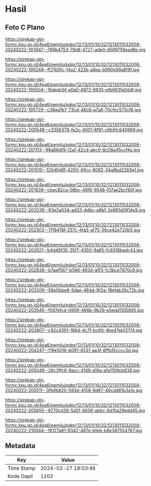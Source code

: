 # Hasil

## Foto C Plano

https://sirekap-obj-formc.kpu.go.id/4ea6/pemilu/pdpr/12/13/01/10/32/1213011032008-20240222-193947--788b4753-79d8-4727-ade0-d569758ead8e.jpg

https://sirekap-obj-formc.kpu.go.id/4ea6/pemilu/pdpr/12/13/01/10/32/1213011032008-20240222-195248--ff21b5fc-14a2-422b-a8ea-b990e99a8f9f.jpg

https://sirekap-obj-formc.kpu.go.id/4ea6/pemilu/pdpr/12/13/01/10/32/1213011032008-20240222-195504--16dedcbf-a0a5-4972-9835-e1b693fa0ddf.jpg

https://sirekap-obj-formc.kpu.go.id/4ea6/pemilu/pdpr/12/13/01/10/32/1213011032008-20240222-195729--c38ea1b7-73cd-46c6-a7a8-70cfec573cf6.jpg

https://sirekap-obj-formc.kpu.go.id/4ea6/pemilu/pdpr/12/13/01/10/32/1213011032008-20240222-200548--c3356378-fe2c-4601-8f91-c6b5fc640969.jpg

https://sirekap-obj-formc.kpu.go.id/4ea6/pemilu/pdpr/12/13/01/10/32/1213011032008-20240222-201113--99a66df9-f2af-42cd-abc0-8c08a45ccf4e.jpg

https://sirekap-obj-formc.kpu.go.id/4ea6/pemilu/pdpr/12/13/01/10/32/1213011032008-20240222-201515--120d0d6f-4250-49cc-8062-34a8bd2283e1.jpg

https://sirekap-obj-formc.kpu.go.id/4ea6/pemilu/pdpr/12/13/01/10/32/1213011032008-20240222-201839--cbec82ca-08bc-49f6-9548-f07ae2bcf80f.jpg

https://sirekap-obj-formc.kpu.go.id/4ea6/pemilu/pdpr/12/13/01/10/32/1213011032008-20240222-202036--93e2a034-ad33-4dbc-a8b1-3e681d0914e9.jpg

https://sirekap-obj-formc.kpu.go.id/4ea6/pemilu/pdpr/12/13/01/10/32/1213011032008-20240222-202302--17f8418f-257c-4fa5-af75-36ce42e720b5.jpg

https://sirekap-obj-formc.kpu.go.id/4ea6/pemilu/pdpr/12/13/01/10/32/1213011032008-20240222-202621--b4d49f35-35f7-4350-9a65-fc9316bedc43.jpg

https://sirekap-obj-formc.kpu.go.id/4ea6/pemilu/pdpr/12/13/01/10/32/1213011032008-20240222-202838--b7aef567-b586-4934-a1f3-1c3bce7670c9.jpg

https://sirekap-obj-formc.kpu.go.id/4ea6/pemilu/pdpr/12/13/01/10/32/1213011032008-20240222-203209--58e0bbe8-5dae-484d-9f2a-18efab26c72b.jpg

https://sirekap-obj-formc.kpu.go.id/4ea6/pemilu/pdpr/12/13/01/10/32/1213011032008-20240222-203545--f597efcd-0909-466b-9b29-e5edd1105895.jpg

https://sirekap-obj-formc.kpu.go.id/4ea6/pemilu/pdpr/12/13/01/10/32/1213011032008-20240222-203807--c92c4391-186d-4c7f-bc60-4be47eb12174.jpg

https://sirekap-obj-formc.kpu.go.id/4ea6/pemilu/pdpr/12/13/01/10/32/1213011032008-20240222-204247--f19e5016-b091-4531-aa3f-6ffb5fcccc3d.jpg

https://sirekap-obj-formc.kpu.go.id/4ea6/pemilu/pdpr/12/13/01/10/32/1213011032008-20240222-205049--26c3ffc6-6acc-41d9-a18a-a1e1109cb838.jpg

https://sirekap-obj-formc.kpu.go.id/4ea6/pemilu/pdpr/12/13/01/10/32/1213011032008-20240222-205511--3fb6b820-593d-4158-8d67-49cdd81b3a1e.jpg

https://sirekap-obj-formc.kpu.go.id/4ea6/pemilu/pdpr/12/13/01/10/32/1213011032008-20240222-205855--9770cd36-5d2f-4839-abbc-8d15a29edd45.jpg

https://sirekap-obj-formc.kpu.go.id/4ea6/pemilu/pdpr/12/13/01/10/32/1213011032008-20240222-210044--19127a81-8342-487e-b1eb-b8e387554767.jpg


## Metadata

| Key        | Value               |
| ---------- | ------------------- |
| Time Stamp | 2024-02-27 18:03:46 |
| Kode Dapil | 1202                |



